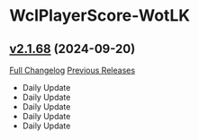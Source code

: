 # WclPlayerScore-WotLK

## [v2.1.68](https://github.com/icaca/WclPlayerScore-WotLK/tree/v2.1.68) (2024-09-20)
[Full Changelog](https://github.com/icaca/WclPlayerScore-WotLK/commits/v2.1.68) [Previous Releases](https://github.com/icaca/WclPlayerScore-WotLK/releases)

- Daily Update  
- Daily Update  
- Daily Update  
- Daily Update  
- Daily Update  
